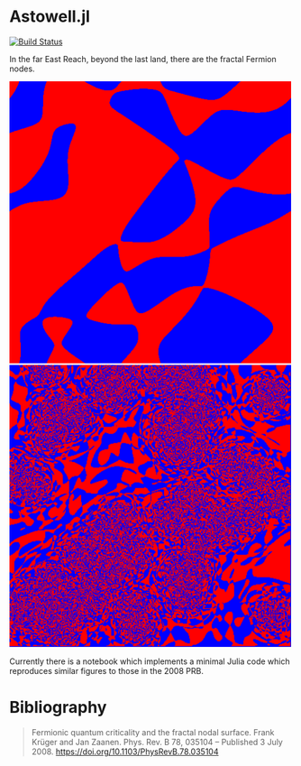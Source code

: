 # Astowell.jl

[![Build Status](https://github.com/jarvist/Astowell.jl/actions/workflows/CI.yml/badge.svg?branch=main)](https://github.com/jarvist/Astowell.jl/actions/workflows/CI.yml?query=branch%3Amain)

In the far East Reach, beyond the last land, there are the fractal Fermion nodes. 

![No Backflow, noninteracting Fermions.](./no_backflow.png) ![Backflow](./backflow.png)

Currently there is a notebook which implements a minimal Julia code which reproduces similar figures to those in the 2008 PRB.

# Bibliography

> Fermionic quantum criticality and the fractal nodal surface. 
> Frank Krüger and Jan Zaanen. 
> Phys. Rev. B 78, 035104 – Published 3 July 2008. 
> https://doi.org/10.1103/PhysRevB.78.035104

